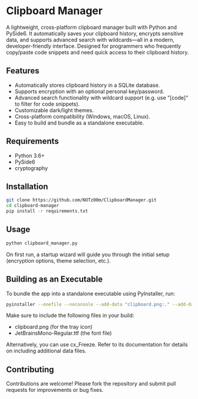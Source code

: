 # Clipboard Manager

A lightweight, cross-platform clipboard manager built with Python and PySide6. It automatically saves your clipboard history, encrypts sensitive data, and supports advanced search with wildcards—all in a modern, developer-friendly interface. Designed for programmers who frequently copy/paste code snippets and need quick access to their clipboard history.

## Features
- Automatically stores clipboard history in a SQLite database.
- Supports encryption with an optional personal key/password.
- Advanced search functionality with wildcard support (e.g. use "[code]" to filter for code snippets).
- Customizable dark/light themes.
- Cross-platform compatibility (Windows, macOS, Linux).
- Easy to build and bundle as a standalone executable.

## Requirements
- Python 3.6+
- PySide6
- cryptography

## Installation
```sh
git clone https://github.com/NOTz00m/ClipboardManager.git
cd clipboard-manager
pip install -r requirements.txt
```

## Usage
```sh
python clipboard_manager.py
```

On first run, a startup wizard will guide you through the initial setup (encryption options, theme selection, etc.).

## Building as an Executable

To bundle the app into a standalone executable using PyInstaller, run:
```sh
pyinstaller --onefile --noconsole --add-data "clipboard.png:." --add-data "JetBrainsMono-Regular.ttf:." --hidden-import PySide6.QtGui --hidden-import PySide6.QtWidgets --hidden-import PySide6.QtCore clipboard_manager.py
```
Make sure to include the following files in your build:
- clipboard.png (for the tray icon)
- JetBrainsMono-Regular.ttf (the font file)

Alternatively, you can use cx_Freeze. Refer to its documentation for details on including additional data files.

## Contributing

Contributions are welcome! Please fork the repository and submit pull requests for improvements or bug fixes.
